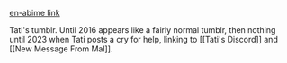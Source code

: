 [en-abime link](https://fortunateisle.tumblr.com/)

Tati's tumblr. Until 2016 appears like a fairly normal tumblr, then nothing until 2023 when Tati posts a cry for help, linking to [[Tati's Discord]] and [[New Message From Mal]].